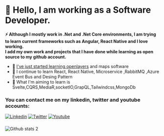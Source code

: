 
# 👋 Hello, I am working as a Software Developer.
<b>⚡ Although I mostly work in .Net and .Net Core environments, I am trying to learn current frameworks such as Angular, React Native and I love working.<br>
I add my own work and projects that I have done while learning as open source to my github account.
</b> <br>

<ul>
  <li>🔭 <a href="https://openlayers.org"> I've just started learning openlayers</a>  and maps software </li>
  <li>🌱 I continue to learn React, React Native, Microservice ,RabbitMQ ,Azure Event Bus and Desing Pattern </li>
  <li>🔭 What I'm aiming to learn is Svelte,CQRS,MediaR,socketIO,GrapQL,Tailwindcss,MongoDb</li>
</ul>

### You can contact me on my linkedin, twitter and youtube  accounts:<br>
[![Linkedin](https://img.shields.io/badge/-Linkedin-000?style=quare&labelColor=000&logo=Linkedin&logoColor=white&link=link)](https://www.linkedin.com/in/talha-yüksek-67b761171/) 
[![Twitter](https://img.shields.io/badge/-Twitter-000?style=quare&labelColor=000&logo=Twitter&logoColor=white&link=link)](https://twitter.com/talhayksk) 
[![Youtube](https://img.shields.io/badge/-Youtube-000?style=quare&labelColor=000&logo=Youtube&logoColor=white&link=link)](https://www.youtube.com/channel/UCxQh66f0g8aekSGKQyx8DIw) 
### 
![Github stats 2](https://github-readme-stats.vercel.app/api?username=talhayksk&show_icons=true&theme=radical)

<!--
**talhayksk/talhayksk** is a ✨ _special_ ✨ repository because its `README.md` (this file) appears on your GitHub profile.

Here are some ideas to get you started:

- 🔭 I’m currently working on ...
- 🌱 I’m currently learning ...
- 👯 I’m looking to collaborate on ...
- 🤔 I’m looking for help with ...
- 💬 Ask me about ...
- 📫 How to reach me: ...
- 😄 Pronouns: ...
- ⚡ Fun fact: ...
--!>
